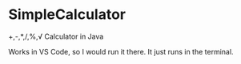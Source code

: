 # SimpleCalculator
+,-,*,/,%,√ Calculator in Java

Works in VS Code, so I would run it there. It just runs in the terminal.
